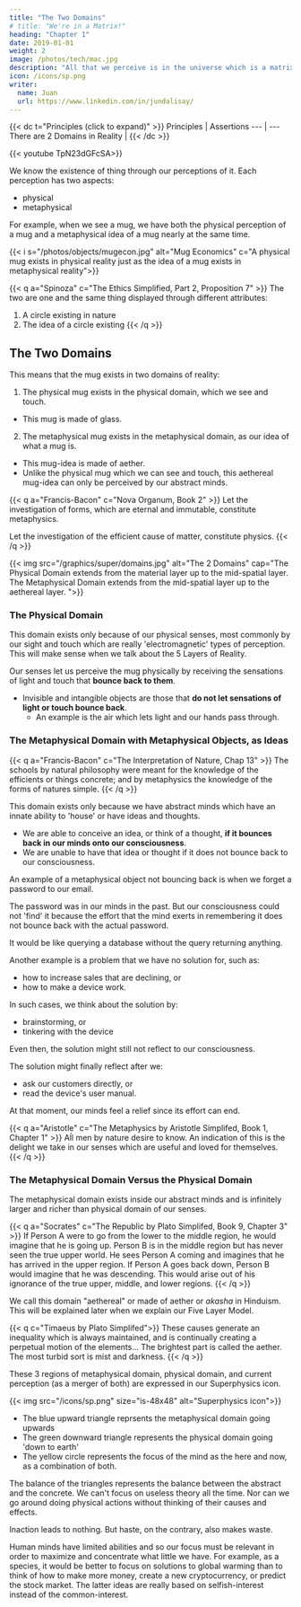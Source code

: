 ```yaml
---
title: "The Two Domains"
# title: "We're in a Matrix!"
heading: "Chapter 1"
date: 2019-01-01
weight: 2
image: /photos/tech/mac.jpg
description: "All that we perceive is in the universe which is a matrix of the ideas of the Creator of existence"
icon: /icons/sp.png
writer:
  name: Juan
  url: https://www.linkedin.com/in/jundalisay/
---
```



{{< dc t="Principles (click to expand)" >}}
Principles | Assertions
--- | ---
There are 2 Domains in Reality | 
{{< /dc >}}



{{< youtube TpN23dGFcSA>}}

We know the existence of thing through our perceptions of it. Each perception has two aspects:
- physical
- metaphysical

For example, when we see a mug, we have both the physical perception of a mug and a metaphysical idea of a mug nearly at the same time. 

{{< i s="/photos/objects/mugecon.jpg" alt="Mug Economics" c="A physical mug exists in physical reality just as the idea of a mug exists in metaphysical reality">}}

{{< q a="Spinoza" c="The Ethics Simplified, Part 2, Proposition 7" >}}
The two are one and the same thing displayed through different attributes:
1. A circle existing in nature
2. The idea of a circle existing
{{< /q >}}



## The Two Domains

This means that the mug exists in two domains of reality:

1. The physical mug exists in the physical domain, which we see and touch. 
  - This mug is made of glass.

2. The metaphysical mug exists in the metaphysical domain, as our idea of what a mug is. 
  - This mug-idea is made of aether.
  - Unlike the physical mug which we can see and touch, this aethereal mug-idea can only be perceived by our abstract minds.



{{< q a="Francis-Bacon" c="Nova Organum, Book 2" >}}
Let the investigation of forms, which are eternal and immutable, constitute metaphysics. 

Let the investigation of the efficient cause of matter, constitute physics.
{{< /q >}}


{{< img src="/graphics/super/domains.jpg" alt="The 2 Domains" cap="The Physical Domain extends from the material layer up to the mid-spatial layer. The Metaphysical Domain extends from the mid-spatial layer up to the aethereal layer. ">}}



### The Physical Domain

This domain exists only because of our physical senses, most commonly by our sight and touch which are really 'electromagnetic' types of perception. This will make sense when we talk about the 5 Layers of Reality.

Our senses let us perceive the mug physically by receiving the sensations of light and touch that **bounce back to them**. 
- Invisible and intangible objects are those that **do not let sensations of light or touch bounce back**. 
  - An example is the air which lets light and our hands pass through.  


<!-- a="Francis-Bacon" c="Nova Organum" Humans should learn the difference between the idols of the human mind and the ideas of the divine mind. The former are mere arbitrary abstractions. The latter are the true marks of the Creator on his creatures, as they are imprinted on, and defined in matter, by true and exquisite touches. 

Truth and utility, therefore, are here perfectly identical. The effects are more valueable as pledges of truth rather than as practical benefits -->



### The Metaphysical Domain with Metaphysical Objects, as Ideas

{{< q a="Francis-Bacon" c="The Interpretation of Nature, Chap 13" >}}
The schools by natural philosophy were meant for the knowledge of the efficients or things concrete; and by
metaphysics the knowledge of the forms of natures simple.
{{< /q >}}

This domain exists only because we have abstract minds which have an innate ability to 'house' or have ideas and thoughts.

- We are able to conceive an idea, or think of a thought, **if it bounces back in our minds onto our consciousness**.
- We are unable to have that idea or thought if it does not bounce back to our consciousness.

An example of a metaphysical object not bouncing back is when we forget a password to our email. 

The password was in our minds in the past. But our consciousness could not 'find' it because the effort that the mind exerts in remembering it does not bounce back with the actual password. 

It would be like querying a database without the query returning anything.

Another example is a problem that we have no solution for, such as:
- how to increase sales that are declining, or
- how to make a device work. 

In such cases, we think about the solution by:
- brainstorming, or
- tinkering with the device

Even then, the solution might still not reflect to our consciousness. 

The solution might finally reflect after we:
- ask our customers directly, or
- read the device's user manual. 

At that moment, our minds feel a relief since its effort can end. 

{{< q a="Aristotle" c="The Metaphysics by Aristotle Simplifed, Book 1, Chapter 1" >}}
Aĺl men by nature desire to know. An indication of this is the delight we take in our senses which are useful and loved for themselves.
{{< /q >}}
 <!-- The most important is the sense of sight. We prefer seeing over the other senses. -->


### The Metaphysical Domain Versus the Physical Domain

The metaphysical domain exists inside our abstract minds and is infinitely larger and richer than physical domain of our senses. 


{{< q a="Socrates" c="The Republic by Plato Simplifed, Book 9, Chapter 3" >}}
If Person A were to go from the lower to the middle region, he would imagine that he is going up. Person B is in the middle region but has never seen the true upper world. He sees Person A coming and imagines that he has arrived in the upper region. 
If Person A goes back down, Person B would imagine that he was descending. This would arise out of his ignorance of the true upper, middle, and lower regions.
{{< /q >}}

We call this domain "aethereal" or made of aether or *akasha* in Hinduism. This will be explained later when we explain our Five Layer Model. 


{{< q c="Timaeus by Plato Simplifed">}}
These causes generate an inequality which is always maintained, and is continually creating a perpetual motion of the elements... The brightest part is called the aether. The most turbid sort is mist and darkness.
{{< /q >}}


These 3 regions of metaphysical domain, physical domain, and current perception (as a merger of both) are expressed in our Superphysics icon.

{{< img src="/icons/sp.png" size="is-48x48" alt="Superphysics icon">}}

- The blue upward triangle reprsents the metaphysical domain going upwards
- The green downward triangle represents the physical domain going 'down to earth'
- The yellow circle represents the focus of the mind as the here and now, as a combination of both. 

The balance of the triangles represents the balance between the abstract and the concrete. We can't focus on useless theory all the time. Nor can we go around doing physical actions without thinking of their causes and effects. 

Inaction leads to nothing. But haste, on the contrary, also makes waste. 

Human minds have limited abilities and so our focus must be relevant in order to maximize and concentrate what little we have. For example, as a species, it would be better to focus on solutions to global warming than to think of how to make more money, create a new cryptocurrency, or predict the stock market. The latter ideas are really based on selfish-interest instead of the common-interest.

<!-- The next chapter will explain the nature of ideas, which are the main objects in the metaphysical domain.  -->
